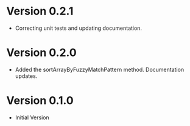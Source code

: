 # Version 0.2.1

- Correcting unit tests and updating documentation.

# Version 0.2.0

- Added the sortArrayByFuzzyMatchPattern method. Documentation updates.

# Version 0.1.0

- Initial Version
